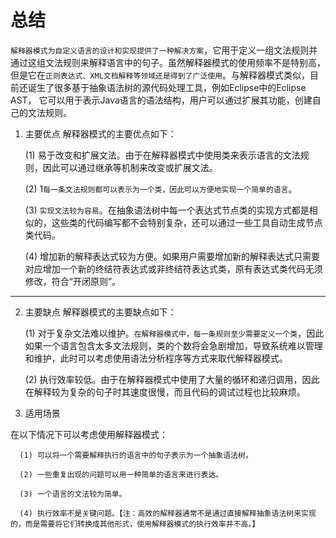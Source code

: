 # 总结
`解释器模式为自定义语言的设计和实现提供了一种解决方案`，它用于定义一组文法规则并通过这组文法规则来解释语言中的句子。虽然解释器模式的使用频率不是特别高，
但是它在`正则表达式、XML文档解释等领域还是得到了广泛使用`。与解释器模式类似，目前还诞生了很多基于抽象语法树的源代码处理工具，例如Eclipse中的Eclipse AST，
它可以用于表示Java语言的语法结构，用户可以通过扩展其功能，创建自己的文法规则。

1. 主要优点
   解释器模式的主要优点如下：

   (1) 易于改变和扩展文法。由于在解释器模式中使用类来表示语言的文法规则，因此可以通过继承等机制来改变或扩展文法。

   (2) 1`每一条文法规则都可以表示为一个类，因此可以方便地实现一个简单的语言`。

   (3) `实现文法较为容易`。在抽象语法树中每一个表达式节点类的实现方式都是相似的，这些类的代码编写都不会特别复杂，还可以通过一些工具自动生成节点类代码。

   (4) 增加新的解释表达式较为方便。如果用户需要增加新的解释表达式只需要对应增加一个新的终结符表达式或非终结符表达式类，原有表达式类代码无须修改，符合“开闭原则”。

----
2. 主要缺点
   解释器模式的主要缺点如下：

   (1) 对于复杂文法难以维护。`在解释器模式中，每一条规则至少需要定义一个类`，因此如果一个语言包含太多文法规则，类的个数将会急剧增加，导致系统难以管理和维护，此时可以考虑使用语法分析程序等方式来取代解释器模式。

   (2) 执行效率较低。由于在解释器模式中使用了大量的循环和递归调用，因此在解释较为复杂的句子时其速度很慢，而且代码的调试过程也比较麻烦。

3. 适用场景


在以下情况下可以考虑使用解释器模式：

      (1) 可以将一个需要解释执行的语言中的句子表示为一个抽象语法树。

      (2) 一些重复出现的问题可以用一种简单的语言来进行表达。

      (3) 一个语言的文法较为简单。

      (4) 执行效率不是关键问题。【注：高效的解释器通常不是通过直接解释抽象语法树来实现的，而是需要将它们转换成其他形式，使用解释器模式的执行效率并不高。】





